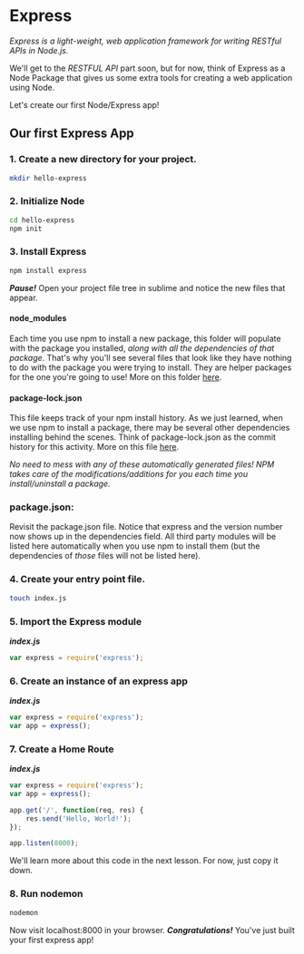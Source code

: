 # Express

_Express is a light-weight, web application framework for writing RESTful APIs in Node.js._

We'll get to the _RESTFUL API_ part soon, but for now, think of Express as a Node Package that gives us some extra tools for creating a web application using Node.

Let's create our first Node/Express app!

## Our first Express App

### 1. Create a new directory for your project.
```bash
mkdir hello-express
```

### 2. Initialize Node
```bash
cd hello-express
npm init
```

### 3. Install Express
```bash
npm install express
```

***Pause!*** Open your project file tree in sublime and notice the new files that appear.

#### node_modules
Each time you use npm to install a new package, this folder will populate with the package you installed, _along with all the dependencies of that package_. That's why you'll see several files that look like they have nothing to do with the package you were trying to install. They are helper packages for the one you're going to use! More on this folder [here](https://docs.npmjs.com/files/folders).

#### package-lock.json
This file keeps track of your npm install history. As we just learned, when we use npm to install a package, there may be several other dependencies installing behind the scenes. Think of package-lock.json as the commit history for this activity. More on this file [here](https://docs.npmjs.com/files/package-lock.json).

_No need to mess with any of these automatically generated files! NPM takes care of the modifications/additions for you each time you install/uninstall a package._

### package.json:
Revisit the package.json file. Notice that express and the version number now shows up in the dependencies field. All third party modules will be listed here automatically when you use npm to install them (but the dependencies of _those_ files will not be listed here).

### 4. Create your entry point file.
```bash
touch index.js
```

### 5. Import the Express module

***index.js***
```js
var express = require('express');
```

### 6. Create an instance of an express app

***index.js***
```js
var express = require('express');
var app = express();
```

### 7. Create a Home Route

***index.js***
```js
var express = require('express');
var app = express();

app.get('/', function(req, res) {
	res.send('Hello, World!');
});

app.listen(8000);
```

We'll learn more about this code in the next lesson. For now, just copy it down.

### 8. Run nodemon
```bash
nodemon
```

Now visit localhost:8000 in your browser. ***Congratulations!*** You've just built your first express app!
